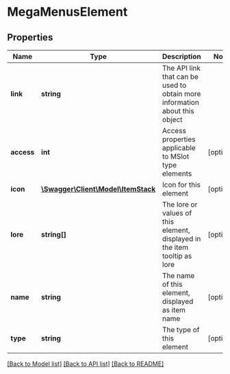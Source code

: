 # MegaMenusElement

## Properties
Name | Type | Description | Notes
------------ | ------------- | ------------- | -------------
**link** | **string** | The API link that can be used to obtain more information about this object | 
**access** | **int** | Access properties applicable to MSlot type elements | [optional] 
**icon** | [**\Swagger\Client\Model\ItemStack**](ItemStack.md) | Icon for this element | [optional] 
**lore** | **string[]** | The lore or values of this element, displayed in the item tooltip as lore | [optional] 
**name** | **string** | The name of this element, displayed as item name | [optional] 
**type** | **string** | The type of this element | [optional] 

[[Back to Model list]](../README.md#documentation-for-models) [[Back to API list]](../README.md#documentation-for-api-endpoints) [[Back to README]](../README.md)


